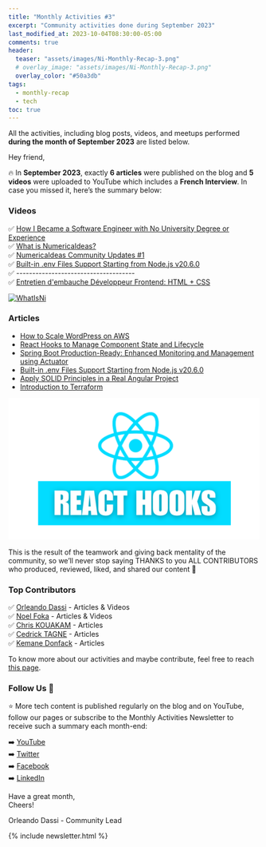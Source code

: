```yaml
---
title: "Monthly Activities #3"
excerpt: "Community activities done during September 2023"
last_modified_at: 2023-10-04T08:30:00-05:00
comments: true
header:
  teaser: "assets/images/Ni-Monthly-Recap-3.png"
  # overlay_image: "assets/images/Ni-Monthly-Recap-3.png"
  overlay_color: "#50a3db"
tags: 
  - monthly-recap
  - tech
toc: true
---
```


All the activities, including blog posts, videos, and meetups performed **during the month of September 2023** are listed below.

Hey friend,

🔥 In **September 2023**, exactly **6 articles** were published on the blog and **5 videos** were uploaded to YouTube which includes a **French Interview**. In case you missed it, here’s the summary below:

### Videos
✅ [How I Became a Software Engineer with No University Degree or Experience](https://youtu.be/UVF_31PmeEQ) <br/>
✅ [What is NumericaIdeas?](https://youtu.be/6bdCyAZCUTg) <br/>
✅ [NumericaIdeas Community Updates #1](https://youtu.be/va8SgEa0ssw) <br/>
✅ [Built-in .env Files Support Starting from Node.js v20.6.0](https://youtu.be/gnVtDbl2gpg) <br/>
✅ ------------------------------------- <br/>
✅ [Entretien d'embauche Développeur Frontend: HTML + CSS](https://youtu.be/ILGVVFNeRcY) <br/>

[![WhatIsNi](https://github.com/numerica-ideas/community/blob/master/ni-presentation-play.gif?raw=true)](https://youtu.be/6bdCyAZCUTg)

### Articles
- [How to Scale WordPress on AWS](https://blog.numericaideas.com/aws-scale-wordpress) <br/>
- [React Hooks to Manage Component State and Lifecycle](https://blog.numericaideas.com/react-hooks) <br/>
- [Spring Boot Production-Ready: Enhanced Monitoring and Management using Actuator](https://blog.numericaideas.com/spring-boot-actuator) <br/>
- [Built-in .env Files Support Starting from Node.js v20.6.0](https://blog.numericaideas.com/nodejs-env-files-support) <br/>
- [Apply SOLID Principles in a Real Angular Project](https://blog.numericaideas.com/solid-principles-in-angular-cheat-sheet) <br/>
- [Introduction to Terraform](https://blog.numericaideas.com/introduction-to-terraform) <br/>

[![ReactHooks](https://github.com/numerica-ideas/community/raw/master/reactjs/react-hooks/images/react-hooks.png)](https://blog.numericaideas.com/react-hooks)

This is the result of the teamwork and giving back mentality of the community, so we’ll never stop saying THANKS to you ALL CONTRIBUTORS who produced, reviewed, liked, and shared our content 🚀

### Top Contributors
✅ [Orleando Dassi](https://blog.numericaideas.com/author/dassiorleando) - Articles & Videos <br/>
✅ [Noel Foka](https://blog.numericaideas.com/author/noelfoka) - Articles & Videos <br/>
✅ [Chris KOUAKAM](https://blog.numericaideas.com/author/chriskouakam) - Articles <br/>
✅ [Cedrick TAGNE](https://blog.numericaideas.com/author/cedricktagne) - Articles <br/>
✅ [Kemane Donfack](https://blog.numericaideas.com/author/kemanedonfack) - Articles <br/>

To know more about our activities and maybe contribute, feel free to reach [this page](https://github.com/numerica-ideas/community#contribute).

### Follow Us 👥
⭐ More tech content is published regularly on the blog and on YouTube, follow our pages or subscribe to the Monthly Activities Newsletter to receive such a summary each month-end:

➡️ [YouTube](https://www.youtube.com/@numericaideas/channels?sub_confirmation=1) <br/>
➡️ [Twitter](https://twitter.com/numericaideas) <br/>
➡️ [Facebook](https://facebook.com/numericaideas) <br/>
➡️ [LinkedIn](https://www.linkedin.com/company/numericaideas) <br/>

Have a great month, <br/>
Cheers!

Orleando Dassi - Community Lead

{% include newsletter.html %}
